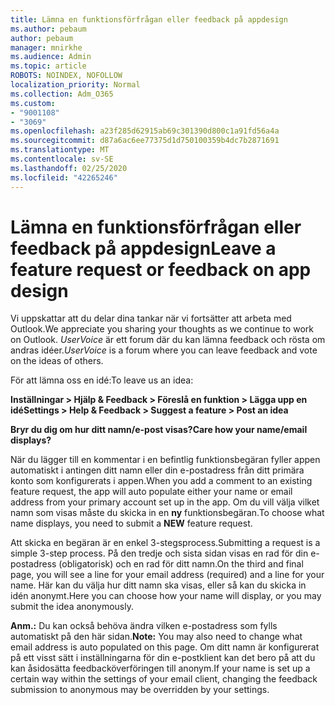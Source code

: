 ```yaml
---
title: Lämna en funktionsförfrågan eller feedback på appdesign
ms.author: pebaum
author: pebaum
manager: mnirkhe
ms.audience: Admin
ms.topic: article
ROBOTS: NOINDEX, NOFOLLOW
localization_priority: Normal
ms.collection: Adm_O365
ms.custom:
- "9001108"
- "3069"
ms.openlocfilehash: a23f285d62915ab69c301390d800c1a91fd56a4a
ms.sourcegitcommit: d87a6ac6ee77375d1d750100359b4dc7b2871691
ms.translationtype: MT
ms.contentlocale: sv-SE
ms.lasthandoff: 02/25/2020
ms.locfileid: "42265246"
---
```

# <a name="leave-a-feature-request-or-feedback-on-app-design"></a><span data-ttu-id="cf4f5-102">Lämna en funktionsförfrågan eller feedback på appdesign</span><span class="sxs-lookup"><span data-stu-id="cf4f5-102">Leave a feature request or feedback on app design</span></span>

<span data-ttu-id="cf4f5-103">Vi uppskattar att du delar dina tankar när vi fortsätter att arbeta med Outlook.</span><span class="sxs-lookup"><span data-stu-id="cf4f5-103">We appreciate you sharing your thoughts as we continue to work on Outlook.</span></span> <span data-ttu-id="cf4f5-104">*UserVoice* är ett forum där du kan lämna feedback och rösta om andras idéer.</span><span class="sxs-lookup"><span data-stu-id="cf4f5-104">*UserVoice* is a forum where you can leave feedback and vote on the ideas of others.</span></span>  

<span data-ttu-id="cf4f5-105">För att lämna oss en idé:</span><span class="sxs-lookup"><span data-stu-id="cf4f5-105">To leave us an idea:</span></span> 

<span data-ttu-id="cf4f5-106">**Inställningar > Hjälp & Feedback > Föreslå en funktion > Lägga upp en idé**</span><span class="sxs-lookup"><span data-stu-id="cf4f5-106">**Settings > Help & Feedback > Suggest a feature > Post an idea**</span></span> 

<span data-ttu-id="cf4f5-107">**Bryr du dig om hur ditt namn/e-post visas?**</span><span class="sxs-lookup"><span data-stu-id="cf4f5-107">**Care how your name/email displays?**</span></span>

<span data-ttu-id="cf4f5-108">När du lägger till en kommentar i en befintlig funktionsbegäran fyller appen automatiskt i antingen ditt namn eller din e-postadress från ditt primära konto som konfigurerats i appen.</span><span class="sxs-lookup"><span data-stu-id="cf4f5-108">When you add a comment to an existing feature request, the app will auto populate either your name or email address from your primary account set up in the app.</span></span> <span data-ttu-id="cf4f5-109">Om du vill välja vilket namn som visas måste du skicka in en **ny** funktionsbegäran.</span><span class="sxs-lookup"><span data-stu-id="cf4f5-109">To choose what name displays, you need to submit a **NEW** feature request.</span></span> 

<span data-ttu-id="cf4f5-110">Att skicka en begäran är en enkel 3-stegsprocess.</span><span class="sxs-lookup"><span data-stu-id="cf4f5-110">Submitting a request is a simple 3-step process.</span></span> <span data-ttu-id="cf4f5-111">På den tredje och sista sidan visas en rad för din e-postadress (obligatorisk) och en rad för ditt namn.</span><span class="sxs-lookup"><span data-stu-id="cf4f5-111">On the third and final page, you will see a line for your email address (required) and a line for your name.</span></span> <span data-ttu-id="cf4f5-112">Här kan du välja hur ditt namn ska visas, eller så kan du skicka in idén anonymt.</span><span class="sxs-lookup"><span data-stu-id="cf4f5-112">Here you can choose how your name will display, or you may submit the idea anonymously.</span></span> 

<span data-ttu-id="cf4f5-113">**Anm.:** Du kan också behöva ändra vilken e-postadress som fylls automatiskt på den här sidan.</span><span class="sxs-lookup"><span data-stu-id="cf4f5-113">**Note:** You may also need to change what email address is auto populated on this page.</span></span> <span data-ttu-id="cf4f5-114">Om ditt namn är konfigurerat på ett visst sätt i inställningarna för din e-postklient kan det bero på att du kan åsidosätta feedbacköverföringen till anonym.</span><span class="sxs-lookup"><span data-stu-id="cf4f5-114">If your name is set up a certain way within the settings of your email client, changing the feedback submission to anonymous may be overridden by your settings.</span></span> 
